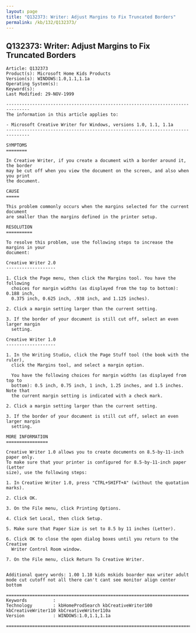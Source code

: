 ```yaml
---
layout: page
title: "Q132373: Writer: Adjust Margins to Fix Truncated Borders"
permalink: /kb/132/Q132373/
---
```


## Q132373: Writer: Adjust Margins to Fix Truncated Borders

	Article: Q132373
	Product(s): Microsoft Home Kids Products
	Version(s): WINDOWS:1.0,1.1,1.1a
	Operating System(s): 
	Keyword(s): 
	Last Modified: 29-NOV-1999
	
	-------------------------------------------------------------------------------
	The information in this article applies to:
	
	- Microsoft Creative Writer for Windows, versions 1.0, 1.1, 1.1a 
	-------------------------------------------------------------------------------
	
	SYMPTOMS
	========
	
	In Creative Writer, if you create a document with a border around it, the border
	may be cut off when you view the document on the screen, and also when you print
	the document.
	
	CAUSE
	=====
	
	This problem commonly occurs when the margins selected for the current document
	are smaller than the margins defined in the printer setup.
	
	RESOLUTION
	==========
	
	To resolve this problem, use the following steps to increase the margins in your
	document:
	
	Creative Writer 2.0
	-------------------
	
	1. Click the Page menu, then click the Margins tool. You have the following
	  choices for margin widths (as displayed from the top to bottom): 0.188 inch,
	  0.375 inch, 0.625 inch, .938 inch, and 1.125 inches).
	
	2. Click a margin setting larger than the current setting.
	
	3. If the border of your document is still cut off, select an even larger margin
	  setting.
	
	Creative Writer 1.0
	-------------------
	
	1. In the Writing Studio, click the Page Stuff tool (the book with the ruler),
	  click the Margins tool, and select a margin option.
	
	  You have the following choices for margin widths (as displayed from top to
	  bottom): 0.5 inch, 0.75 inch, 1 inch, 1.25 inches, and 1.5 inches. Note that
	  the current margin setting is indicated with a check mark.
	
	2. Click a margin setting larger than the current setting.
	
	3. If the border of your document is still cut off, select an even larger margin
	  setting.
	
	MORE INFORMATION
	================
	
	Creative Writer 1.0 allows you to create documents on 8.5-by-11-inch paper only.
	To make sure that your printer is configured for 8.5-by-11-inch paper (Letter
	size), use the following steps:
	
	1. In Creative Writer 1.0, press "CTRL+SHIFT+A" (without the quotation marks).
	
	2. Click OK.
	
	3. On the File menu, click Printing Options.
	
	4. Click Set Local, then click Setup.
	
	5. Make sure that Paper Size is set to 8.5 by 11 inches (Letter).
	
	6. Click OK to close the open dialog boxes until you return to the Creative
	  Writer Control Room window.
	
	7. On the File menu, click Return To Creative Writer.
	
	
	Additional query words: 1.00 1.10 kids mskids boarder max writer adult mode cut cutoff not all there can't cant see monitor align center bottom
	
	======================================================================
	Keywords          :  
	Technology        : kbHomeProdSearch kbCreativeWriter100 kbCreativeWriter110 kbCreativeWriter110a
	Version           : WINDOWS:1.0,1.1,1.1a
	
	=============================================================================
	
